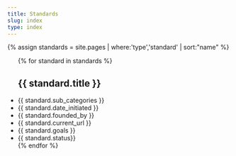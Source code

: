```yaml
---
title: Standards
slug: index
type: index
---
```


{% assign standards = site.pages | where:'type','standard' | sort:"name" %}
<ul>
{% for standard in standards %}
<h2>{{ standard.title }}</h2>
  <li>{{ standard.sub_categories }}</li> 
  <li>{{ standard.date_initiated }}</li>
  <li>{{ standard.founded_by }}</li>
  <li>{{ standard.current_url }}</li>
  <li>{{ standard.goals }}</li>
  <li>{{ standard.status}}</li>
{% endfor %}
<ul>
